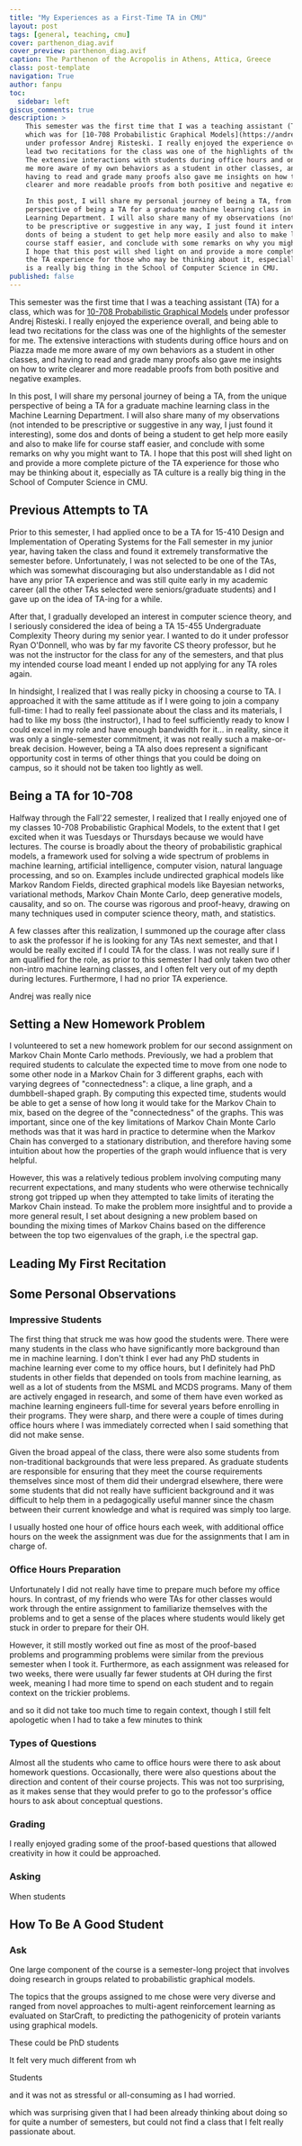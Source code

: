 ```yaml
---
title: "My Experiences as a First-Time TA in CMU"
layout: post
tags: [general, teaching, cmu]
cover: parthenon_diag.avif
cover_preview: parthenon_diag.avif
caption: The Parthenon of the Acropolis in Athens, Attica, Greece
class: post-template
navigation: True
author: fanpu
toc:
  sidebar: left
giscus_comments: true
description: >
    This semester was the first time that I was a teaching assistant (TA) for a class,
    which was for [10-708 Probabilistic Graphical Models](https://andrejristeski.github.io/10708-S23/)
    under professor Andrej Risteski. I really enjoyed the experience overall, and being able to
    lead two recitations for the class was one of the highlights of the semester for me. 
    The extensive interactions with students during office hours and on Piazza made
    me more aware of my own behaviors as a student in other classes, and
    having to read and grade many proofs also gave me insights on how to write
    clearer and more readable proofs from both positive and negative examples.

    In this post, I will share my personal journey of being a TA, from the unique
    perspective of being a TA for a graduate machine learning class in the Machine
    Learning Department. I will also share many of my observations (not intended
    to be prescriptive or suggestive in any way, I just found it interesting), some dos and
    donts of being a student to get help more easily and also to make life for
    course staff easier, and conclude with some remarks on why you might want to TA.
    I hope that this post will shed light on and provide a more complete picture of
    the TA experience for those who may be thinking about it, especially as TA culture
    is a really big thing in the School of Computer Science in CMU.
published: false
---
```

This semester was the first time that I was a teaching assistant (TA) for a
class, which was for [10-708 Probabilistic Graphical
Models](https://andrejristeski.github.io/10708-S23/) under professor Andrej
Risteski. I really enjoyed the experience overall, and being able to lead two
recitations for the class was one of the highlights of the semester for me.  The
extensive interactions with students during office hours and on Piazza made me
more aware of my own behaviors as a student in other classes, and having to read
and grade many proofs also gave me insights on how to write clearer and more
readable proofs from both positive and negative examples.

In this post, I will share my personal journey of being a TA, from the unique
perspective of being a TA for a graduate machine learning class in the Machine
Learning Department. I will also share many of my observations (not intended
to be prescriptive or suggestive in any way, I just found it interesting), some dos and
donts of being a student to get help more easily and also to make life for
course staff easier, and conclude with some remarks on why you might want to TA.
I hope that this post will shed light on and provide a more complete picture of
the TA experience for those who may be thinking about it, especially as TA culture
is a really big thing in the School of Computer Science in CMU.

## Previous Attempts to TA
Prior to this semester, I had applied once to be a TA for 15-410 Design and Implementation of 
Operating Systems for the Fall semester in my junior year, having taken the class
and found it extremely transformative the semester before. Unfortunately, I was
not selected to be one of the TAs, which was somewhat discouraging but also understandable
as I did not have any prior TA experience and was still quite early in my academic career
(all the other TAs selected were seniors/graduate students) and I gave up on the
idea of TA-ing for a while.

After that, I gradually developed an interest in computer science theory, and I seriously
considered the idea of being a TA 15-455 Undergraduate Complexity Theory during my senior
year. I wanted to do it under professor Ryan O'Donnell, who was by far my favorite
CS theory professor, but he was not the instructor for the class for any of the semesters,
and that plus my intended course load meant I ended up not applying for any TA roles again.

In hindsight, I realized that I was really picky in choosing a course to TA. 
I approached it with the same attitude as if I were going to join a company full-time: I had to
really feel passionate about the class and its materials, I had to like my boss
(the instructor), I had to feel sufficiently ready to know I could excel in my
role and have enough bandwidth for it... in reality, since it was only a
single-semester commitment, it was not really such a make-or-break decision. However,
being a TA also does represent a significant opportunity cost in terms of other things
that you could be doing on campus, so it should not be taken too lightly as well.

## Being a TA for 10-708
Halfway through the Fall'22 semester, I realized that I really enjoyed one of my
classes 10-708 Probabilistic Graphical Models, to the extent that I get excited
when it was Tuesdays or Thursdays because we would have lectures.  The course is
broadly about the theory of probabilistic graphical models, a framework used for
solving a wide spectrum of problems in machine learning, artificial
intelligence, computer vision, natural language processing, and so on. Examples
include undirected graphical models like Markov Random Fields, directed
graphical models like Bayesian networks, variational methods, Markov Chain Monte
Carlo, deep generative models, causality, and so on. The course was rigorous and
proof-heavy, drawing on many techniques used in computer science theory, math,
and statistics.

A few classes after this realization, I summoned up the courage after class to
ask the professor if he is looking for any TAs next semester, and that I would
be really excited if I could TA for the class. I was not really sure if I am
qualified for the role, as prior to this semester I had only taken two other
non-intro machine learning classes, and I often felt very out of my depth during
lectures. Furthermore, I had no prior TA experience. 

Andrej was really nice 

## Setting a New Homework Problem
I volunteered to set a new homework problem for our second assignment
on Markov Chain Monte Carlo methods. Previously, we had a problem
that required students to calculate the expected time to move 
from one node to some other node in a Markov Chain for 3 different graphs,
each with varying degrees of "connectedness": a clique, a line graph,
and a dumbbell-shaped graph. By computing this expected time,
students would be able to get a sense of how long it would take for
the Markov Chain to mix, based on the degree of the "connectedness" of the
graphs. This was important, since one of the key limitations of
Markov Chain Monte Carlo methods was that it was hard in practice to determine
when the Markov Chain has converged to a stationary distribution, and therefore
having some intuition about how the properties of the graph would influence that
is very helpful.

However, this was a relatively tedious problem involving computing many
recurrent expectations, and many students who were otherwise technically strong
got tripped up when they attempted to take limits of iterating the Markov Chain
instead. To make the problem more insightful and to provide a more general
result, I set about designing a new problem based on bounding
the mixing times of Markov Chains based on the difference between the
top two eigenvalues of the graph, i.e the spectral gap.



## Leading My First Recitation

## Some Personal Observations

### Impressive Students
The first thing that struck me was how good the students were. There were many
students in the class who have significantly more background than me in machine
learning. I don't think I ever had any PhD students in machine learning ever
come to my office hours, but I definitely had PhD students in other fields that
depended on tools from machine learning, as well as a lot of students from the MSML
and MCDS programs. Many of them are actively engaged in research,
and some of them have even worked as machine learning engineers full-time for
several years before enrolling in their programs. They were sharp, and there
were a couple of times during office hours where I was immediately corrected
when I said something that did not make sense.

Given the broad appeal of the class, there were also some students from
non-traditional backgrounds that were less prepared. As graduate students are
responsible for ensuring that they meet the course requirements themselves since
most of them did their undergrad elsewhere, there were some students that
did not really have sufficient background and it was difficult to help
them in a pedagogically useful manner since the chasm between their
current knowledge and what is required was simply too large.


I usually hosted one hour of office hours each week, with additional office
hours on the week the assignment was due for the assignments that I am in charge
of.

### Office Hours Preparation
Unfortunately I did not really have time to prepare much before my office hours.
In contrast, of my friends who were TAs for other classes would work through the entire
assignment to familiarize themselves with the problems and to get a sense of the
places where students would likely get stuck in order to prepare for their OH. 

However, it still mostly worked out fine as most of the proof-based problems
and programming problems were similar from the previous semester when I took it.
Furthermore, as
each assignment was released for two weeks, there were usually far fewer students
at OH during the first week, meaning I had more time to spend on each student
and to regain context on the trickier problems. 


and so it did not take too much time to regain context, though I still
felt apologetic when I had to take a few minutes to think 



### Types of Questions
Almost all the students who came to office hours were there to ask about
homework questions.  Occasionally, there were also questions about the direction
and content of their course projects. This was not too surprising,
as it makes sense that they would prefer to go to the professor's office hours
to ask about conceptual questions.

### Grading
I really enjoyed grading some of the proof-based questions that allowed creativity
in how it could be approached.

### Asking
When students 

## How To Be A Good Student

### Ask 


One large component of the
course is a semester-long project that involves doing research in groups related
to probabilistic graphical models.

<!-- I recall how when I was grading the student midway reports,  -->

The topics that the groups assigned to me chose were very diverse and
ranged from novel approaches to multi-agent reinforcement learning as evaluated
on StarCraft, to predicting the pathogenicity of protein variants using
graphical models. 


These could be PhD students

 It felt very much
different from wh


Students
<!-- We had a weekly hourly staff meeting, and used Slack for  -->



<!-- Back then, I was not entirely -->
<!-- sure whether he had a good impression of me, because I was always eating during class
(I had back-to-back classes before that and it was lunchtime) -->



<!-- (instead I took his classes 15-459 Quantum Computation and 15-751 A Theorist's Toolkit during
each of the semesters respectively), and I  -->


 and it was not as
stressful or all-consuming as I had worried. 



which was surprising given that I had been already thinking about doing so for quite
a number of semesters, but could not find a class that I felt really passionate about.


<!-- 
, which was surprising
given how it has been a while since I had wanted to try being a TA. -->